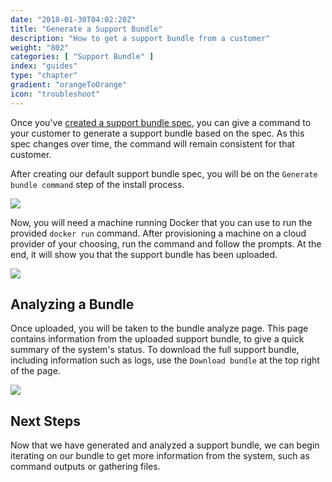 ```yaml
---
date: "2018-01-30T04:02:20Z"
title: "Generate a Support Bundle"
description: "How to get a support bundle from a customer"
weight: "802"
categories: [ "Support Bundle" ]
index: "guides"
type: "chapter"
gradient: "orangeToOrange"
icon: "troubleshoot"
---
```


Once you've [created a support bundle spec](/guides/support-bundle/spec), you can give a command to your customer to generate a support bundle based on the spec. As this spec changes over time, the command will remain consistent for that customer.

After creating our default support bundle spec, you will be on the `Generate bundle command` step of the install process.

![](/images/guides/support-bundle/upload-spec.png)

Now, you will need a machine running Docker that you can use to run the provided `docker run` command. After provisioning a machine on a cloud provider of your choosing, run the command and follow the prompts. At the end, it will show you that the support bundle has been uploaded.

![](/images/guides/support-bundle/docker-run.png)

## Analyzing a Bundle

Once uploaded, you will be taken to the bundle analyze page. This page contains information from the uploaded support bundle, to give a quick summary of the system's status. To download the full support bundle, including information such as logs, use the `Download bundle` at the top right of the page.

![](/images/guides/support-bundle/analysis.png)

## Next Steps

Now that we have generated and analyzed a support bundle, we can begin iterating on our bundle to get more information from the system, such as command outputs or gathering files.
